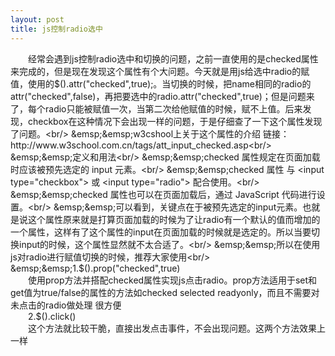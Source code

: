 ```yaml
---
layout: post
title: js控制radio选中
---
```


&emsp;&emsp;经常会遇到js控制radio选中和切换的问题，之前一直使用的是checked属性来完成的，但是现在发现这个属性有个大问题。今天就是用js给选中radio的赋值，使用的$().attr("checked",true);。当切换的时候，把name相同的radio的attr("checked",false)，再把要选中的radio.attr("checked",true)；但是问题来了，每个radio只能被赋值一次，当第二次给他赋值的时候，赋不上值。后来发现，checkbox在这种情况下会出现一样的问题，于是仔细查了一下这个属性发现了问题。<br/>
&emsp;&emsp;w3cshool上关于这个属性的介绍 链接：http://www.w3school.com.cn/tags/att_input_checked.asp<br/>
&emsp;&emsp;定义和用法<br/>
&emsp;&emsp;checked 属性规定在页面加载时应该被预先选定的 input 元素。<br/>
&emsp;&emsp;checked 属性 与 <input type="checkbox"> 或 <input type="radio"> 配合使用。<br/>
&emsp;&emsp;checked 属性也可以在页面加载后，通过 JavaScript 代码进行设置。<br/>
&emsp;&emsp;可以看到，关键点在于被预先选定的input元素。也就是说这个属性原来就是打算页面加载的时候为了让radio有一个默认的值而增加的一个属性，这样有了这个属性的input在页面加载的时候就是选定的。所以当要切换input的时候，这个属性显然就不太合适了。<br/>
&emsp;&emsp;所以在使用js对radio进行赋值切换的时候，推荐大家使用<br/>
&emsp;&emsp;1.$().prop("checked",true)<br/>
&emsp;&emsp;使用prop方法并搭配checked属性实现js点击radio。prop方法适用于set和get值为true/false的属性的方法如checked selected readyonly，而且不需要对未点击的radio做处理 很方便<br/>
&emsp;&emsp;2.$().click()<br/>
&emsp;&emsp;这个方法就比较干脆，直接出发点击事件，不会出现问题。这两个方法效果上一样<br/>
&emsp;&emsp;<br/>
&emsp;&emsp;<br/>
&emsp;&emsp;<br/>















